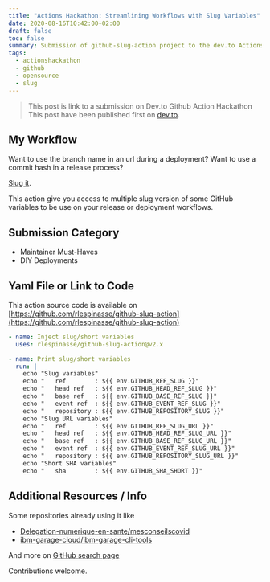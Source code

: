 ```yaml
---
title: "Actions Hackathon: Streamlining Workflows with Slug Variables"
date: 2020-08-16T10:42:00+02:00
draft: false
toc: false
summary: Submission of github-slug-action project to the dev.to Actions Hackathon.
tags: 
  - actionshackathon
  - github
  - opensource
  - slug
---
```


> This post is link to a submission on Dev.to Github Action Hackathon
> This post have been published first on [dev.to](https://dev.to/rlespinasse/use-slug-variable-for-your-release-and-deployment-workflows-558o).

## My Workflow

Want to use the branch name in an url during a deployment? Want to use a commit hash in a release process?

[Slug it](https://github.com/rlespinasse/github-slug-action).

This action give you access to multiple slug version of some GitHub variables to be use on your release or deployment workflows.

## Submission Category

* Maintainer Must-Haves
* DIY Deployments

## Yaml File or Link to Code

This action source code is available on [https://github.com/rlespinasse/github-slug-action](https://github.com/rlespinasse/github-slug-action)

```yaml
- name: Inject slug/short variables
  uses: rlespinasse/github-slug-action@v2.x

- name: Print slug/short variables
  run: |
    echo "Slug variables"
    echo "   ref        : ${{ env.GITHUB_REF_SLUG }}"
    echo "   head ref   : ${{ env.GITHUB_HEAD_REF_SLUG }}"
    echo "   base ref   : ${{ env.GITHUB_BASE_REF_SLUG }}"
    echo "   event ref  : ${{ env.GITHUB_EVENT_REF_SLUG }}"
    echo "   repository : ${{ env.GITHUB_REPOSITORY_SLUG }}"
    echo "Slug URL variables"
    echo "   ref        : ${{ env.GITHUB_REF_SLUG_URL }}"
    echo "   head ref   : ${{ env.GITHUB_HEAD_REF_SLUG_URL }}"
    echo "   base ref   : ${{ env.GITHUB_BASE_REF_SLUG_URL }}"
    echo "   event ref  : ${{ env.GITHUB_EVENT_REF_SLUG_URL }}"
    echo "   repository : ${{ env.GITHUB_REPOSITORY_SLUG_URL }}"
    echo "Short SHA variables"
    echo "   sha        : ${{ env.GITHUB_SHA_SHORT }}"
```

## Additional Resources / Info

Some repositories already using it like

* [Delegation-numerique-en-sante/mesconseilscovid](https://github.com/Delegation-numerique-en-sante/mesconseilscovid/blob/master/.github/workflows/build.yml)
* [ibm-garage-cloud/ibm-garage-cli-tools](https://github.com/ibm-garage-cloud/ibm-garage-cli-tools/blob/master/.github/workflows/release.yaml)

And more on [GitHub search page](https://github.com/search?q=%22rlespinasse%2Fgithub-slug-action%22&type=Code)

Contributions welcome.
